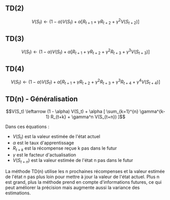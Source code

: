 
## TD(2)

$$V(S_t) \leftarrow (1 - \alpha) V(S_t) + \alpha [ R_{t+1} + \gamma R_{t+2} + \gamma^2 V(S_{t+2}) ]$$

## TD(3)

$$V(S_t) \leftarrow (1 - \alpha) V(S_t) + \alpha [ R_{t+1} + \gamma R_{t+2} + \gamma^2 R_{t+3} + \gamma^3 V(S_{t+3}) ]$$

## TD(4)

$$V(S_t) \leftarrow (1 - \alpha) V(S_t) + \alpha [ R_{t+1} + \gamma R_{t+2} + \gamma^2 R_{t+3} + \gamma^3 R_{t+4} + \gamma^4 V(S_{t+4}) ]$$

## TD(n) - Généralisation

$$V(S_t) \leftarrow (1 - \alpha) V(S_t) + \alpha [ \sum_{k=1}^{n} \gamma^{k-1} R_{t+k} + \gamma^n V(S_{t+n}) ]$$

Dans ces équations :

- $V(S_t)$ est la valeur estimée de l'état actuel
- $\alpha$ est le taux d'apprentissage
- $R_{t+k}$ est la récompense reçue k pas dans le futur
- $\gamma$ est le facteur d'actualisation
- $V(S_{t+n})$ est la valeur estimée de l'état n pas dans le futur

La méthode TD(n) utilise les n prochaines récompenses et la valeur estimée de l'état n pas plus loin pour mettre à jour la valeur de l'état actuel. Plus n est grand, plus la méthode prend en compte d'informations futures, ce qui peut améliorer la précision mais augmente aussi la variance des estimations.

